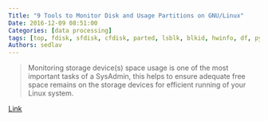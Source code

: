 ```yaml
---
Title: "9 Tools to Monitor Disk and Usage Partitions on GNU/Linux"
Date: 2016-12-09 08:51:00
Categories: [data processing]
tags: [top, fdisk, sfdisk, cfdisk, parted, lsblk, blkid, hwinfo, df, pydf, monitoring]
Authors: sedlav
---
```


> Monitoring storage device(s) space usage is one of the most important tasks of a SysAdmin, this helps to ensure adequate free space remains on the storage devices for efficient running of your Linux system.

[Link](http://www.tecmint.com/linux-tools-to-monitor-disk-partition-usage/)
